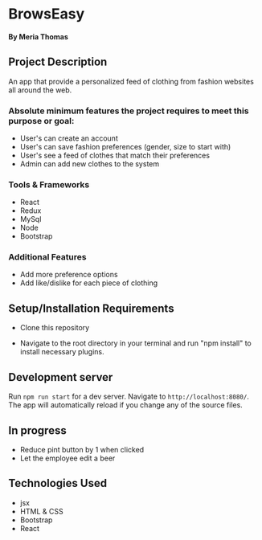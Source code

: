 # BrowsEasy

#### By Meria Thomas

## Project Description
An app that provide a personalized feed of clothing  from fashion websites all around the web.

### Absolute minimum features the project requires to meet this purpose or goal:

- User's can create an account
-  User's can save fashion preferences  (gender, size to start with)
- User's see a feed of clothes that match their preferences
- Admin can add new clothes to the system

### Tools & Frameworks

- React
- Redux
- MySql
- Node
- Bootstrap

### Additional Features


- Add more preference options
- Add like/dislike for each piece of clothing
## Setup/Installation Requirements

- Clone this repository

- Navigate to the root directory in your terminal and run "npm install" to install necessary plugins.

## Development server

Run `npm run start` for a dev server. Navigate to `http://localhost:8080/`. The app will automatically reload if you change any of the source files.

## In progress
- Reduce pint button by 1 when clicked
- Let the employee edit a beer

## Technologies Used

- jsx
- HTML & CSS
- Bootstrap
- React